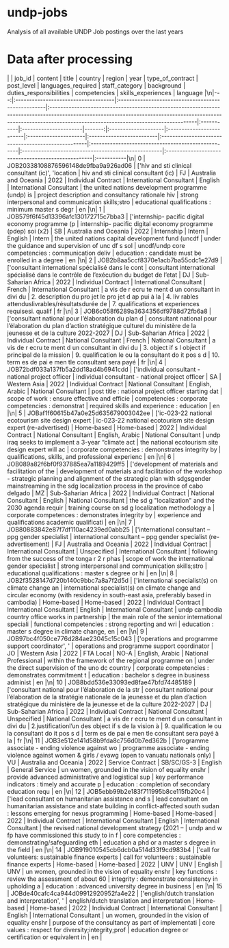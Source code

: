 # undp-jobs
Analysis of all available UNDP Job postings over the last years

# Data after processing

|    | job_id                              | content                                            | title                                                                                                                                                                                                            | country    | region                |   year | type_of_contract    | post_level               | languages_required   | staff_category           | background                                         | duties_responsibilities                            | competencies                                       | skills_experiences                                 | language   |\n|---:|:------------------------------------|:---------------------------------------------------|:-----------------------------------------------------------------------------------------------------------------------------------------------------------------------------------------------------------------|:-----------|:----------------------|-------:|:--------------------|:-------------------------|:---------------------|:-------------------------|:---------------------------------------------------|:---------------------------------------------------|:---------------------------------------------------|:---------------------------------------------------|:-----------|\n|  0 | JOB20338108876596148de9fba9a926ad06 | [\'hiv and sti clinical consultant (ic)\', \'location | hiv and sti clinical consultant (ic)                                                                                                                                                                             | FJ         | Australia and Oceania |   2022 | Individual Contract | International Consultant | English              | International Consultant | the united nations development programme (undp) is | project description and consultancy rationale hiv  | strong interpersonal and communication skills;stro | educational qualifications : minimum master s degr | en         |\n|  1 | JOB579f6f45d13396afc130172715c7bba3 | [\'internship- pacific digital economy programme (p | internship- pacific digital economy programme (pdep) soi (x2)                                                                                                                                                    | SB         | Australia and Oceania |   2022 | Internship          | Intern                   | English              | Intern                   | the united nations capital development fund (uncdf | under the guidance and supervision of unc df s sol | uncdf/undp core competencies : communication deliv | education : candidate must be enrolled in a degree | en         |\n|  2 | JOB2b8aa5ccf8370e1acb7ba55cdc1e27d9 | [\'consultant international spécialisé dans le cont | consultant international spécialisé dans le contrôle de l’exécution du budget de l’etat                                                                                                                          | DJ         | Sub-Saharian Africa   |   2022 | Individual Contract | International Consultant | French               | International Consultant | a vis de r ecru te ment d un consultant in divi du | 2. description du pro jet le pro jet d ap pui à la | 4. liv rables attenduslivrables/résultatsdurée de  | 7. qualifications et experiences requisesi. qualif | fr         |\n|  3 | JOB6c058f6289a3634356df9788d72fb6a8 | [\'consultant national pour l’élaboration du plan d | consultant national pour l’élaboration du plan d’action stratégique culturel du ministère de la jeunesse et de la culture 2022-2027                                                                              | DJ         | Sub-Saharian Africa   |   2022 | Individual Contract | National Consultant      | French               | National Consultant      | a vis de r ecru te ment d un consultant in divi du | 3. object if s l object if principal de la mission | 9. qualification le ou la consultant do it pos s d | 10. term es de pai e men tle consultant sera payé  | fr         |\n|  4 | JOB72bdf033a137fb5a2dd18ad4b6941cdd | [\'individual consultant - national project officer | individual consultant - national project officer                                                                                                                                                                 | SA         | Western Asia          |   2022 | Individual Contract | National Consultant      | English, Arabic      | National Consultant      | post title : national project officer starting dat | scope of work :       ensure effective and efficie | competencies : corporate competencies : demonstrat | required skills and experience :        education  | en         |\n|  5 | JOBaf1f60615b47a0e25d635679003042ee | [\'ic-023-22 national ecotourism site design expert | ic-023-22 national ecotourism site design expert (re-advertised)                                                                                                                                                 | Home-based | Home-based            |   2022 | Individual Contract | National Consultant      | English, Arabic      | National Consultant      | undp iraq seeks to implement a 3-year “climate act | the national ecotourism site design expert will ac | corporate competencies : demonstrates integrity by | qualifications, skills, and professional experienc | en         |\n|  6 | JOB089a82f6bf0f937885ea7a1189429ff5 | [\'development of materials and facilitation of the | development of materials and facilitation of the workshop - strategic planning and alignment of the strategic plan with sdgsgender mainstreaming in the sdg localization process in the province of cabo delgado | MZ         | Sub-Saharian Africa   |   2022 | Individual Contract | National Consultant      | English              | National Consultant      | the sd g "localization" and the 2030 agenda requir | training course on sd g localization methodology a | corporate competences : demonstrates integrity by  | experience and qualifications academic qualificati | en         |\n|  7 | JOB80883842e87f7df110ac4239ed0abb25 | [\'international consultant – ppg gender specialist | international consultant – ppg gender specialist (re-advertisement)                                                                                                                                              | FJ         | Australia and Oceania |   2022 | Individual Contract | International Consultant | Unspecified          | International Consultant | following from the success of the tonga r 2 r phas | scope of work the international gender specialist  | strong interpersonal and communication skills;stro | educational qualifications : master s degree or hi | en         |\n|  8 | JOB2f3528147d720b140c9bbc7a8a7f2d5d | [\'international specialist(s) on climate change an | international specialist(s) on climate change and circular economy (with residency in south-east asia, preferably based in cambodia)                                                                             | Home-based | Home-based            |   2022 | Individual Contract | International Consultant | English              | International Consultant | undp cambodia country office works in partnership  | the main role of the senior international speciali | functional competencies : strong reporting and wri | education :  master s degree in climate change, en | en         |\n|  9 | JOB97bc4f050ce776d284ae23045c15c043 | [\'operations and programme support coordinator\', \' | operations and programme support coordinator                                                                                                                                                                     | JO         | Western Asia          |   2022 | FTA Local           | NO-A                     | English, Arabic      | National Professional    | within the framework of the regional programme on  | under the direct supervision of the uno dc country | corporate competencies : demonstrates commitment t | education : bachelor s degree in business administ | en         |\n| 10 | JOB8bdd536e33093ed8fae47bfd74485189 | [\'consultant national pour l’élaboration de la str | consultant national pour l’élaboration de la stratégie nationale de la jeunesse et du plan d’action stratégique du ministère de la jeunesse et de la culture 2022-2027                                           | DJ         | Sub-Saharian Africa   |   2022 | Individual Contract | National Consultant      | Unspecified          | National Consultant      | a vis de r ecru te ment d un consultant in divi du | 2.justificationl’un des object if s de la vision à | 9. qualification le ou la consultant do it pos s d | term es de pai e men tle consultant sera payé à la | fr         |\n| 11 | JOB3e512e141d58b9fda8c756d0b7ed362b | [\'programme associate - ending violence against wo | programme associate - ending violence against women & girls / evawg (open to vanuatu nationals only)                                                                                                             | VU         | Australia and Oceania |   2022 | Service Contract    | SB/SC/GS-3               | English              | General Service          | un women, grounded in the vision of equality enshr | provide advanced administrative and logistical sup | key performance indicators : timely and accurate p | education : completion of secondary education requ | en         |\n| 12 | JOB5ebb99b2e183f711995b8ce115fb20c4 | [\'lead consultant on humanitarian assistance and s | lead consultant on humanitarian assistance and state building in conflict-affected south sudan :  lessons emerging for nexus programming                                                                         | Home-based | Home-based            |   2022 | Individual Contract | International Consultant | English              | International Consultant | the revised national development strategy (2021 –  | undp and w fp have commissioned this study to in f | core competencies : demonstrating/safeguarding eth | education a phd or a master s degree in the field  | en         |\n| 14 | JOB919010545cb6dcb0a514d33f9cd983b4 | [\'call for volunteers: sustainable finance experts | call for volunteers :  sustainable finance experts                                                                                                                                                               | Home-based | Home-based            |   2022 | UNV                 | UNV                      | English              | UNV                      | un women, grounded in the vision of equality enshr | key functions : review the assessment of about 60  | integrity : demonstrate consistency in upholding a | education : advanced university degree in business | en         |\n| 15 | JOBde40cafc4ca944d09912920952fa4e22 | [\'english/dutch translation and interpretation\', \' | english/dutch translation and interpretation                                                                                                                                                                     | Home-based | Home-based            |   2022 | Individual Contract | International Consultant | English              | International Consultant | un women, grounded in the vision of equality enshr | purpose of the consultancy as part of implementati | core values : respect for diversity;integrity;prof | education degree or certification or equivalent in | en         |
